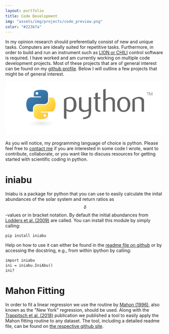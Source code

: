 ```yaml
---
layout: portfolio
title: Code Development
img: "assets/img/projects/code_preview.png"
color: "#223b7a"
---
```


In my opinion research should preferentially consist of new and unique tasks. Computers are ideally suited for repetitive tasks. Furthermore, in order to build and run an instrument such as [LION or CHILI](/research/04-rims) control software is required. I have worked and am currently working on multiple code development projects. Most of these projects that are of general interest can be found on my <a href="https://github.com/trappitsch" target="_blank">github profile</a>. Below I will outline a few projects that might be of general interest.

<a href="https://www.python.org" target="_blank">![Python Logo](/assets/img/projects/python_logo.png)</a>

As you will notice, my programming language of choice is python. Please feel free to [contact me](/contact) if you are interested in some code I wrote, want to contribute, collaborate, or you want like to discuss resources for getting started with scientific coding in python.

# iniabu

Iniabu is a package for python that you can use to easily calculate the inital abundances of the solar system and return ratios as $$\delta$$-values or in bracket notation. By default the initial abundances from <a href="https://doi.org/10.1007/978-3-540-88055-4_34" target="_blank">Lodders et al. (2009)</a> are called. You can install this module by simply calling:

	pip install iniabu

Help on how to use it can either be found in the <a href="https://github.com/LLNL/iniabu" target="_blank">readme file on github</a> or by accessing the docstring, e.g., from within ipython by calling:

	import iniabu                                                           
	ini = iniabu.IniAbu()                                                   
	ini?

# Mahon Fitting

In order to fit a linear regression we use the routine by <a href="https://www.tandfonline.com/doi/abs/10.1080/00206819709465336" target="_blank">Mahon (1996)</a>, also known as the "New York" regression, should be used. Along with the <a href="https://doi.org/10.3847/2041-8213/aabba9" target="_blank">Trappitsch et al. (2018)</a> publication we published a tool to easily apply the Mahon fitting routine to any dataset. The tool, including a detailed readme file, can be found on <a href="https://github.com/LLNL/MahonFitting" target="_blank">the respective github site</a>.




